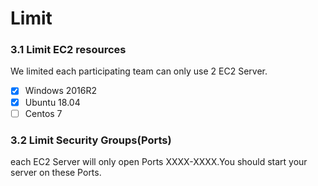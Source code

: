 # Limit

### 3.1 Limit EC2 resources

We limited each participating team can only use 2 EC2 Server.

* [x] Windows 2016R2
* [x] Ubuntu 18.04
* [ ] Centos 7

### 3.2 Limit  Security Groups\(Ports\)

each EC2 Server will only open Ports XXXX-XXXX.You should start your server on these Ports.

